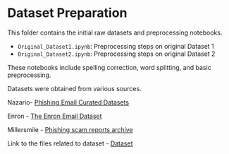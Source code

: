 # Dataset Preparation

This folder contains the initial raw datasets and preprocessing notebooks.

- `Original_Dataset1.ipynb`: Preprocessing steps on original Dataset 1
- `Original_Dataset2.ipynb`: Preprocessing steps on original Dataset 2

These notebooks include spelling correction, word splitting, and basic preprocessing.

Datasets were obtained from various sources.

Nazario- [Phishing Email Curated Datasets](https://zenodo.org/records/8339691)

Enron - [The Enron Email Dataset](https://www.kaggle.com/datasets/wcukierski/enron-email-dataset)

Millersmile - [Phishing scam reports archive](https://www.millersmiles.co.uk/archives/current)

Link to the files related to dataset - [Dataset](https://drive.google.com/drive/folders/1W_OL0CPQr-FzFnd03PBhx-UEpeBY3ygl?usp=drive_link)
